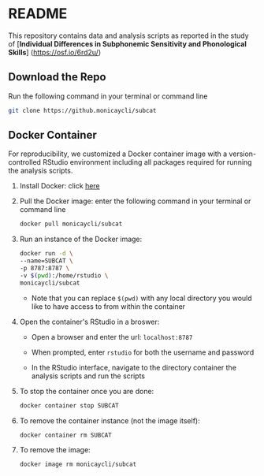 # README

This repository contains data and analysis scripts as reported in the study of
[**Individual Differences in Subphonemic Sensitivity and Phonological Skills**]
(https://osf.io/6rd2u/)

## Download the Repo

Run the following command in your terminal or command line

```bash
git clone https://github.monicaycli/subcat
```

## Docker Container

For reproducibility, we customized a Docker container image with
a version-controlled RStudio environment including all packages required for
running the analysis scripts.

1. Install Docker: click [here](https://docs.docker.com/install/)

1. Pull the Docker image: enter the following command in your terminal or
   command line

    ```bash
    docker pull monicaycli/subcat
    ```

1. Run an instance of the Docker image:

    ```bash
    docker run -d \
    --name=SUBCAT \
    -p 8787:8787 \
    -v $(pwd):/home/rstudio \
    monicaycli/subcat
    ```

    * Note that you can replace `$(pwd)` with any local directory you would like to have access to from within the container

1. Open the container's RStudio in a broswer:

    * Open a browser and enter the url: `localhost:8787`

    * When prompted, enter `rstudio` for both the username and password

    * In the RStudio interface, navigate to the directory container the analysis scripts and run the scripts

1. To stop the container once you are done:

    ```bash
    docker container stop SUBCAT
    ```

1. To remove the container instance (not the image itself):

    ```bash
    docker container rm SUBCAT
    ```

1. To remove the image:

    ```bash
    docker image rm monicaycli/subcat
    ```